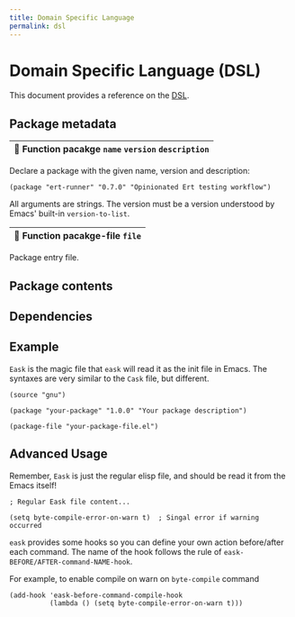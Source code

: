 ```yaml
---
title: Domain Specific Language
permalink: dsl
---
```


# Domain Specific Language (DSL)

This document provides a reference on the [DSL](https://en.wikipedia.org/wiki/Domain-specific_language).

## Package metadata

| 🔎 Function **pacakge** `name` `version` `description` |
|--------------------------------------------------------|

Declare a package with the given name, version and description:

```elisp
(package "ert-runner" "0.7.0" "Opinionated Ert testing workflow")
```

All arguments are strings. The version must be a version understood by Emacs'
built-in `version-to-list`.

| 🔎 Function **pacakge-file** `file` |
|-------------------------------------|

Package entry file.

## Package contents

## Dependencies

## Example

`Eask` is the magic file that `eask` will read it as the init file in Emacs.
The syntaxes are very similar to the `Cask` file, but different.

```elisp
(source "gnu")

(package "your-package" "1.0.0" "Your package description")

(package-file "your-package-file.el")
```

## Advanced Usage

Remember, `Eask` is just the regular elisp file, and should be read it from
the Emacs itself!

```elisp
; Regular Eask file content...

(setq byte-compile-error-on-warn t)  ; Singal error if warning occurred
```

`eask` provides some hooks so you can define your own action before/after
each command. The name of the hook follows the rule of
`eask-BEFORE/AFTER-command-NAME-hook`.

For example, to enable compile on warn on `byte-compile` command

```elisp
(add-hook 'eask-before-command-compile-hook 
          (lambda () (setq byte-compile-error-on-warn t)))
```
